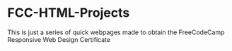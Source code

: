 # FCC-HTML-Projects

This is just a series of quick webpages made to obtain the FreeCodeCamp Responsive Web Design Certificate
